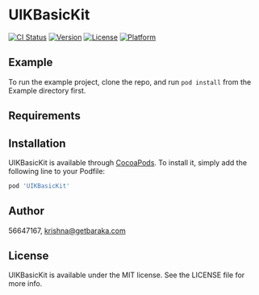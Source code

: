 # UIKBasicKit

[![CI Status](https://img.shields.io/travis/56647167/UIKBasicKit.svg?style=flat)](https://travis-ci.org/56647167/UIKBasicKit)
[![Version](https://img.shields.io/cocoapods/v/UIKBasicKit.svg?style=flat)](https://cocoapods.org/pods/UIKBasicKit)
[![License](https://img.shields.io/cocoapods/l/UIKBasicKit.svg?style=flat)](https://cocoapods.org/pods/UIKBasicKit)
[![Platform](https://img.shields.io/cocoapods/p/UIKBasicKit.svg?style=flat)](https://cocoapods.org/pods/UIKBasicKit)

## Example

To run the example project, clone the repo, and run `pod install` from the Example directory first.

## Requirements

## Installation

UIKBasicKit is available through [CocoaPods](https://cocoapods.org). To install
it, simply add the following line to your Podfile:

```ruby
pod 'UIKBasicKit'
```

## Author

56647167, krishna@getbaraka.com

## License

UIKBasicKit is available under the MIT license. See the LICENSE file for more info.
